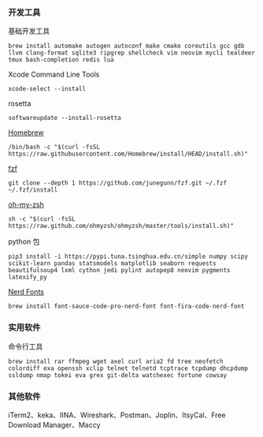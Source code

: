 ### 开发工具
基础开发工具
```shell
brew install automake autogen autoconf make cmake coreutils gcc gdb llvm clang-format sqlite3 ripgrep shellcheck vim neovim mycli tealdeer tmux bash-completion redis lua
```

Xcode Command Line Tools
```shell
xcode-select --install
```

rosetta
```shell
softwareupdate --install-rosetta
```

[Homebrew](https://github.com/Homebrew/brew)
```shell
/bin/bash -c "$(curl -fsSL https://raw.githubusercontent.com/Homebrew/install/HEAD/install.sh)"
```


[fzf](https://github.com/junegunn/fzf)
```shell
git clone --depth 1 https://github.com/junegunn/fzf.git ~/.fzf
~/.fzf/install
```

[oh-my-zsh](https://github.com/ohmyzsh/ohmyzsh)
```shell
sh -c "$(curl -fsSL https://raw.github.com/ohmyzsh/ohmyzsh/master/tools/install.sh)"
```

python 包
```shell
pip3 install -i https://pypi.tuna.tsinghua.edu.cn/simple numpy scipy scikit-learn pandas statsmodels matplotlib seaborn requests beautifulsoup4 lxml cython jedi pylint autopep8 neovim pygments latexify_py
```

[Nerd Fonts](https://www.nerdfonts.com/f)
```shell
brew install font-sauce-code-pro-nerd-font font-fira-code-nerd-font
```

### 实用软件
命令行工具
```shell
brew install rar ffmpeg wget axel curl aria2 fd tree neofetch colordiff exa openssh xclip telnet telnetd tcptrace tcpdump dhcpdump ssldump nmap tokei eva grex git-delta watchexec fortune cowsay
```

### 其他软件
iTerm2、keka、IINA、Wireshark、Postman、Joplin、ItsyCal、Free Download Manager、Maccy
